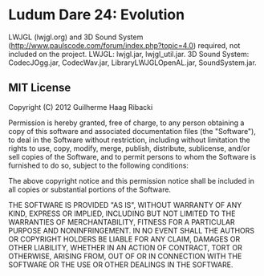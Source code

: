 # Ludum Dare 24: Evolution

LWJGL (lwjgl.org) and 3D Sound System (http://www.paulscode.com/forum/index.php?topic=4.0) required, not included on the project.
LWJGL: lwjgl.jar, lwjgl_util.jar.
3D Sound System: CodecJOgg.jar, CodecWav.jar, LibraryLWJGLOpenAL.jar, SoundSystem.jar.

## MIT License

Copyright (C) 2012 Guilherme Haag Ribacki

Permission is hereby granted, free of charge, to any person obtaining a copy of this software and associated documentation files (the "Software"), to deal in the Software without restriction, including without limitation the rights to use, copy, modify, merge, publish, distribute, sublicense, and/or sell copies of the Software, and to permit persons to whom the Software is furnished to do so, subject to the following conditions:

The above copyright notice and this permission notice shall be included in all copies or substantial portions of the Software.

THE SOFTWARE IS PROVIDED "AS IS", WITHOUT WARRANTY OF ANY KIND, EXPRESS OR IMPLIED, INCLUDING BUT NOT LIMITED TO THE WARRANTIES OF MERCHANTABILITY, FITNESS FOR A PARTICULAR PURPOSE AND NONINFRINGEMENT. IN NO EVENT SHALL THE AUTHORS OR COPYRIGHT HOLDERS BE LIABLE FOR ANY CLAIM, DAMAGES OR OTHER LIABILITY, WHETHER IN AN ACTION OF CONTRACT, TORT OR OTHERWISE, ARISING FROM, OUT OF OR IN CONNECTION WITH THE SOFTWARE OR THE USE OR OTHER DEALINGS IN THE SOFTWARE.